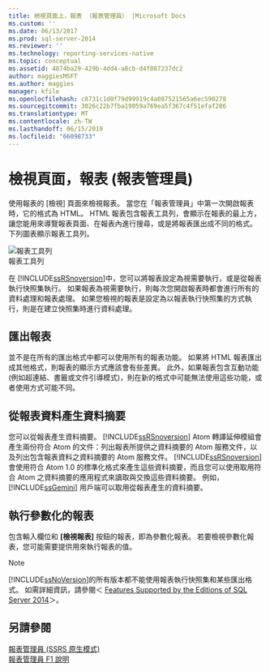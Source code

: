 ```yaml
---
title: 檢視頁面上，報表 （報表管理員） |Microsoft Docs
ms.custom: ''
ms.date: 06/13/2017
ms.prod: sql-server-2014
ms.reviewer: ''
ms.technology: reporting-services-native
ms.topic: conceptual
ms.assetid: 4874ba29-429b-4dd4-a8cb-d4f087237dc2
author: maggiesMSFT
ms.author: maggies
manager: kfile
ms.openlocfilehash: c8731c1d0f79d99919c4a087521565a6ec590278
ms.sourcegitcommit: 3026c22b7fba19059a769ea5f367c4f51efaf286
ms.translationtype: MT
ms.contentlocale: zh-TW
ms.lasthandoff: 06/15/2019
ms.locfileid: "66098733"
---
```

# <a name="view-page-reports-report-manager"></a>檢視頁面，報表 (報表管理員)
  使用報表的 [檢視] 頁面來檢視報表。 當您在「報表管理員」中第一次開啟報表時，它的格式為 HTML。 HTML 報表包含報表工具列，會顯示在報表的最上方，讓您能用來導覽報表頁面、在報表內進行搜尋，或是將報表匯出成不同的格式。 下列圖表顯示報表工具列。  
  
 ![報表工具列](media/htmlviewer-toolbar.gif "報表工具列")  
報表工具列  
  
 在 [!INCLUDE[ssRSnoversion](../includes/ssrsnoversion-md.md)]中，您可以將報表設定為視需要執行，或是從報表執行快照集執行。 如果報表為視需要執行，則每次您開啟報表時都會進行所有的資料處理和報表處理。 如果您檢視的報表是設定為以報表執行快照集的方式執行，則是在建立快照集時進行資料處理。  
  
## <a name="exporting-reports"></a>匯出報表  
 並不是在所有的匯出格式中都可以使用所有的報表功能。 如果將 HTML 報表匯出成其他格式，則報表的顯示方式應該會有些差異。 此外，如果報表包含互動功能 (例如超連結、書籤或文件引導模式)，則在新的格式中可能無法使用這些功能，或者使用方式可能不同。  
  
## <a name="generating-data-feeds-from-report-data"></a>從報表資料產生資料摘要  
 您可以從報表產生資料摘要。 [!INCLUDE[ssRSnoversion](../includes/ssrsnoversion-md.md)] Atom 轉譯延伸模組會產生兩份符合 Atom 的文件：列出報表所提供之資料摘要的 Atom 服務文件，以及列出包含報表資料之資料摘要的 Atom 服務文件。 [!INCLUDE[ssRSnoversion](../includes/ssrsnoversion-md.md)] 會使用符合 Atom 1.0 的標準化格式來產生這些資料摘要，而且您可以使用取用符合 Atom 之資料摘要的應用程式來讀取與交換這些資料摘要。 例如， [!INCLUDE[ssGemini](../includes/ssgemini-md.md)] 用戶端可以取用從報表產生的資料摘要。  
  
## <a name="running-parameterized-reports"></a>執行參數化的報表  
 包含輸入欄位和 **[檢視報表]** 按鈕的報表，即為參數化報表。 若要檢視參數化報表，您可能需要提供用來執行報表的值。  
  
> [!NOTE]  
>  [!INCLUDE[ssNoVersion](../includes/ssnoversion-md.md)]的所有版本都不能使用報表執行快照集和某些匯出格式。 如需詳細資訊，請參閱＜ [Features Supported by the Editions of SQL Server 2014](../../2014/getting-started/features-supported-by-the-editions-of-sql-server-2014.md)＞。  
  
## <a name="see-also"></a>另請參閱  
 [報表管理員 &#40;SSRS 原生模式&#41;](../../2014/reporting-services/report-manager-ssrs-native-mode.md)   
 [報表管理員 F1 說明](../../2014/reporting-services/report-manager-f1-help.md)  
  
  
